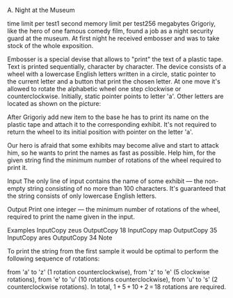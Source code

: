A. Night at the Museum

time limit per test1 second
memory limit per test256 megabytes
Grigoriy, like the hero of one famous comedy film, found a job as a night security guard at the museum. At first night he received embosser and was to take stock of the whole exposition.

Embosser is a special devise that allows to "print" the text of a plastic tape. Text is printed sequentially, character by character. The device consists of a wheel with a lowercase English letters written in a circle, static pointer to the current letter and a button that print the chosen letter. At one move it's allowed to rotate the alphabetic wheel one step clockwise or counterclockwise. Initially, static pointer points to letter 'a'. Other letters are located as shown on the picture:


After Grigoriy add new item to the base he has to print its name on the plastic tape and attach it to the corresponding exhibit. It's not required to return the wheel to its initial position with pointer on the letter 'a'.

Our hero is afraid that some exhibits may become alive and start to attack him, so he wants to print the names as fast as possible. Help him, for the given string find the minimum number of rotations of the wheel required to print it.

Input
The only line of input contains the name of some exhibit — the non-empty string consisting of no more than 100 characters. It's guaranteed that the string consists of only lowercase English letters.

Output
Print one integer — the minimum number of rotations of the wheel, required to print the name given in the input.

Examples
InputCopy
zeus
OutputCopy
18
InputCopy
map
OutputCopy
35
InputCopy
ares
OutputCopy
34
Note
 


To print the string from the first sample it would be optimal to perform the following sequence of rotations:

from 'a' to 'z' (1 rotation counterclockwise),
from 'z' to 'e' (5 clockwise rotations),
from 'e' to 'u' (10 rotations counterclockwise),
from 'u' to 's' (2 counterclockwise rotations).
In total, 1 + 5 + 10 + 2 = 18 rotations are required.